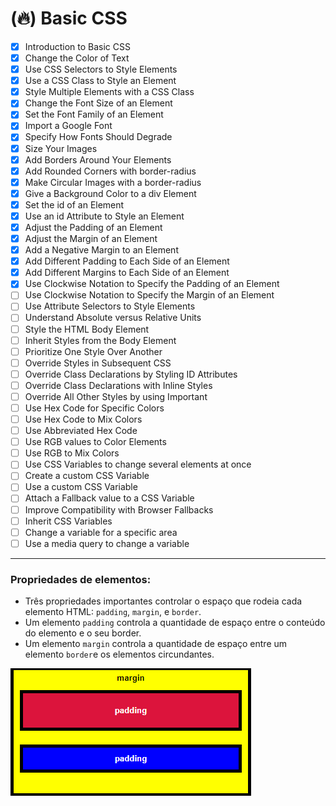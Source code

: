 # (🔥) Basic CSS

- [x] Introduction to Basic CSS
- [x] Change the Color of Text
- [x] Use CSS Selectors to Style Elements
- [x] Use a CSS Class to Style an Element
- [x] Style Multiple Elements with a CSS Class
- [x] Change the Font Size of an Element
- [x] Set the Font Family of an Element
- [x] Import a Google Font
- [x] Specify How Fonts Should Degrade
- [x] Size Your Images
- [x] Add Borders Around Your Elements
- [x] Add Rounded Corners with border-radius
- [x] Make Circular Images with a border-radius
- [x] Give a Background Color to a div Element
- [x] Set the id of an Element
- [x] Use an id Attribute to Style an Element
- [x] Adjust the Padding of an Element
- [x] Adjust the Margin of an Element
- [x] Add a Negative Margin to an Element
- [x] Add Different Padding to Each Side of an Element
- [x] Add Different Margins to Each Side of an Element
- [x] Use Clockwise Notation to Specify the Padding of an Element
- [ ] Use Clockwise Notation to Specify the Margin of an Element
- [ ] Use Attribute Selectors to Style Elements
- [ ] Understand Absolute versus Relative Units
- [ ] Style the HTML Body Element
- [ ] Inherit Styles from the Body Element
- [ ] Prioritize One Style Over Another
- [ ] Override Styles in Subsequent CSS
- [ ] Override Class Declarations by Styling ID Attributes
- [ ] Override Class Declarations with Inline Styles
- [ ] Override All Other Styles by using Important
- [ ] Use Hex Code for Specific Colors
- [ ] Use Hex Code to Mix Colors
- [ ] Use Abbreviated Hex Code
- [ ] Use RGB values to Color Elements
- [ ] Use RGB to Mix Colors
- [ ] Use CSS Variables to change several elements at once
- [ ] Create a custom CSS Variable
- [ ] Use a custom CSS Variable
- [ ] Attach a Fallback value to a CSS Variable
- [ ] Improve Compatibility with Browser Fallbacks
- [ ] Inherit CSS Variables
- [ ] Change a variable for a specific area
- [ ] Use a media query to change a variable

---

### Propriedades de elementos:

- Três propriedades importantes controlar o espaço que rodeia cada elemento HTML: `padding`, `margin`, e `border`.
- Um elemento `padding` controla a quantidade de espaço entre o conteúdo do elemento e o seu border.
- Um elemento `margin` controla a quantidade de espaço entre um elemento `border`e os elementos circundantes.

![Margin and Padding](./imgs/margin-padding.png)
